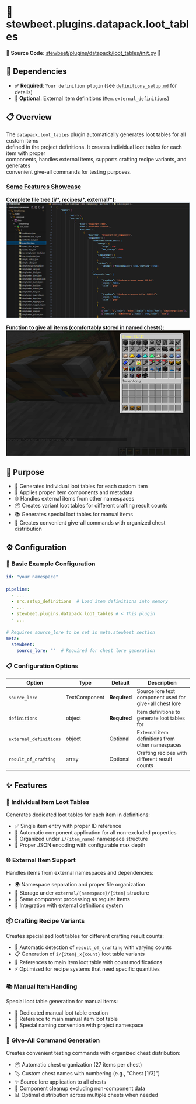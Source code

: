 
# 🎁 stewbeet.plugins.datapack.loot_tables

📄 **Source Code**: [stewbeet/plugins/datapack/loot_tables/__init__.py](../../python_package/stewbeet/plugins/datapack/loot_tables/__init__.py) 🔗

## 🔗 Dependencies
- **✅ Required**: `Your definition plugin` (see [`definitions_setup.md`](../definitions_setup.md) for details)
- **🔧 Optional**: External item definitions (`Mem.external_definitions`)

## 📋 Overview
The `datapack.loot_tables` plugin automatically generates loot tables for all custom items<br>
defined in the project definitions. It creates individual loot tables for each item with proper<br>
components, handles external items, supports crafting recipe variants, and generates<br>
convenient give-all commands for testing purposes.

### <u>Some Features Showcase</u>

**Complete file tree (i/\*, recipes/\*, external/\*):**<br>
<img src="img/datapack.loot_tables.complete_file_tree.jpg">

**Function to give all items (comfortably stored in named chests):**<br>
<img src="img/datapack.loot_tables.give_all.jpg">

## 🎯 Purpose
- 🎯 Generates individual loot tables for each custom item
- 🧩 Applies proper item components and metadata
- 🌐 Handles external items from other namespaces
- 📦 Creates variant loot tables for different crafting result counts
- 📚 Generates special loot tables for manual items
- 🎁 Creates convenient give-all commands with organized chest distribution

## ⚙️ Configuration

### 🎯 Basic Example Configuration
```yaml
id: "your_namespace"

pipeline:
  - ...
  - src.setup_definitions  # Load item definitions into memory
  - ...
  - stewbeet.plugins.datapack.loot_tables # < This plugin
  - ...

# Requires source_lore to be set in meta.stewbeet section
meta:
  stewbeet:
    source_lore: ""  # Required for chest lore generation
```

### 📋 Configuration Options

| Option | Type | Default | Description |
|--------|------|---------|-------------|
| `source_lore` | TextComponent | **Required** | Source lore text component used for give-all chest lore |
| `definitions` | object | **Required** | Item definitions to generate loot tables for |
| `external_definitions` | object | Optional | External item definitions from other namespaces |
| `result_of_crafting` | array | Optional | Crafting recipes with different result counts |

## ✨ Features

### 🎯 Individual Item Loot Tables
Generates dedicated loot tables for each item in definitions:
- ✅ Single item entry with proper ID reference
- 🧩 Automatic component application for all non-excluded properties
- 📁 Organized under `i/{item_name}` namespace structure
- 🔧 Proper JSON encoding with configurable max depth

### 🌐 External Item Support
Handles items from external namespaces and dependencies:
- 🌍 Namespace separation and proper file organization
- 📂 Storage under `external/{namespace}/{item}` structure
- 🔄 Same component processing as regular items
- 🔗 Integration with external definitions system

### 📦 Crafting Recipe Variants
Creates specialized loot tables for different crafting result counts:
- 🔢 Automatic detection of `result_of_crafting` with varying counts
- 📋 Generation of `i/{item}_x{count}` loot table variants
- 🔗 References to main item loot table with count modifications
- ⚡ Optimized for recipe systems that need specific quantities

### 📚 Manual Item Handling
Special loot table generation for manual items:
- 📖 Dedicated manual loot table creation
- 🔗 Reference to main manual item loot table
- 📝 Special naming convention with project namespace

### 🎁 Give-All Command Generation
Creates convenient testing commands with organized chest distribution:
- 📦 Automatic chest organization (27 items per chest)
- 🏷️ Custom chest names with numbering (e.g., "Chest [1/3]")
- ✨ Source lore application to all chests
- 🧹 Component cleanup excluding non-component data
- 📊 Optimal distribution across multiple chests when needed 

